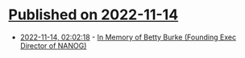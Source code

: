 # [Published on 2022-11-14](index.md)

* [2022-11-14, 02:02:18](https://news.ycombinator.com/item?id=33589473) - [In Memory of Betty Burke (Founding Exec Director of NANOG)](https://www.nanog.org/stories/in-memory-of-betty-burke/)
